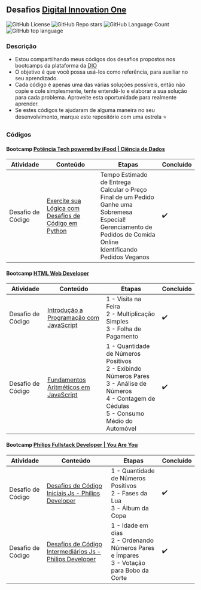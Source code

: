 ## Desafios [Digital Innovation One](https://web.dio.me/)

![GitHub License](https://img.shields.io/github/license/gtnasser/dio.desafios)
![GitHub Repo stars](https://badgen.net/github/stars/gtnasser/dio.desafios)
![GitHub Language Count](https://img.shields.io/github/languages/count/gtnasser/dio.desafios)
![GitHub top language](https://img.shields.io/github/languages/top/gtnasser/dio.desafios?style=falt)


### Descrição
- Estou compartilhando meus códigos dos desafios propostos nos bootcamps da plataforma da [DIO](https://web.dio.me/)
- O objetivo é que você possa usá-los como referência, para auxiliar no seu aprendizado. 
- Cada código é apenas uma das várias soluções possíveis, então não copie e cole simplesmente, tente entendê-lo e elaborar a sua solução para cada problema. Aproveite esta oportunidade para realmente aprender.
- Se estes códigos te ajudaram de alguma maneira no seu desenvolvimento, marque este repositório com uma estrela :star:

### Códigos

#### Bootcamp [Potência Tech powered by iFood | Ciência de Dados](https://web.dio.me/track/potencia-tech-powered-ifood-ciencias-de-dados-com-python)
Atividade | Conteúdo | Etapas | Concluído
---|---|---|---
Desafio de Código | [Exercite sua Lógica com Desafios de Código em Python](exercite-logica-desafios-python.md) | Tempo Estimado de Entrega <br>Calcular o Preço Final de um Pedido <br>Ganhe uma Sobremesa Especial! <br>Gerenciamento de Pedidos de Comida Online<br>Identificando Pedidos Veganos <br> | :heavy_check_mark:

#### Bootcamp [HTML Web Developer](https://www.dio.me/bootcamp/html-web-developer)
Atividade | Conteúdo | Etapas | Concluído
---|---|---|---
Desafio de Código | [Introdução a Programação com JavaScript](introducao-a-programacao-com-javascript.md) | 1 - Visita na Feira<br>2 - Multiplicação Simples<br>3 - Folha de Pagamento | :heavy_check_mark:
Desafio de Código | [Fundamentos Aritméticos em JavaScript](fundamentos-aritmeticos-em-javascript.md) | 1 - Quantidade de Números Positivos<br>2 - Exibindo Números Pares<br>3 - Análise de Números<br>4 - Contagem de Cédulas<br>5 - Consumo Médio do Automóvel | :heavy_check_mark:

#### Bootcamp [Philips Fullstack Developer | You Are You](https://web.dio.me/track/philips-fullstack-developer)
Atividade | Conteúdo | Etapas | Concluído
---|---|---|---
Desafio de Código | [Desafios de Código Iniciais Js - Philips Developer](desafios-de-codigo-iniciais-js.md) | 1 - Quantidade de Números Positivos<br>2 - Fases da Lua<br>3 - Álbum da Copa | :heavy_check_mark:
Desafio de Código | [Desafios de Código Intermediários Js - Philips Developer](desafios-de-codigo-intermediarios-js.md) | 1 - Idade em dias<br>2 - Ordenando Números Pares e Ímpares<br>3 - Votação para Bobo da Corte | :heavy_check_mark:


